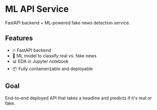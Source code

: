 # ML API Service

FastAPI backend + ML-powered fake news detection service.

## Features

- 🔥 FastAPI backend
- 🤖 ML model to classify real vs. fake news
- 📊 EDA in Jupyter notebook
- 📦 Fully containerizable and deployable

## Goal

End-to-end deployed API that takes a headline and predicts if it's real or fake.
